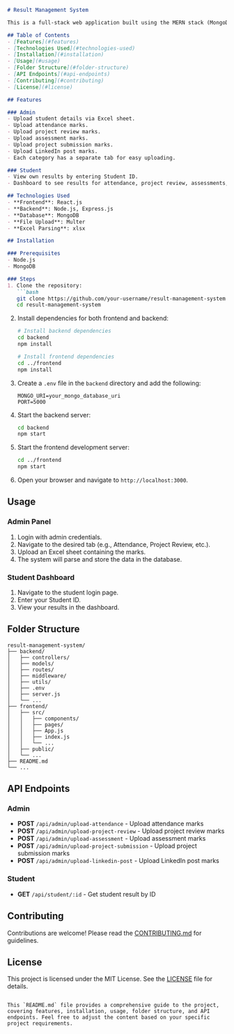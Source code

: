 ```markdown
# Result Management System

This is a full-stack web application built using the MERN stack (MongoDB, Express.js, React, Node.js) designed to manage student results. The application includes functionalities for both administrators and students.

## Table of Contents
- [Features](#features)
- [Technologies Used](#technologies-used)
- [Installation](#installation)
- [Usage](#usage)
- [Folder Structure](#folder-structure)
- [API Endpoints](#api-endpoints)
- [Contributing](#contributing)
- [License](#license)

## Features

### Admin
- Upload student details via Excel sheet.
- Upload attendance marks.
- Upload project review marks.
- Upload assessment marks.
- Upload project submission marks.
- Upload LinkedIn post marks.
- Each category has a separate tab for easy uploading.

### Student
- View own results by entering Student ID.
- Dashboard to see results for attendance, project review, assessments, project submission, and LinkedIn post marks.

## Technologies Used
- **Frontend**: React.js
- **Backend**: Node.js, Express.js
- **Database**: MongoDB
- **File Upload**: Multer
- **Excel Parsing**: xlsx

## Installation

### Prerequisites
- Node.js
- MongoDB

### Steps
1. Clone the repository:
   ```bash
   git clone https://github.com/your-username/result-management-system.git
   cd result-management-system
   ```

2. Install dependencies for both frontend and backend:
   ```bash
   # Install backend dependencies
   cd backend
   npm install

   # Install frontend dependencies
   cd ../frontend
   npm install
   ```

3. Create a `.env` file in the `backend` directory and add the following:
   ```env
   MONGO_URI=your_mongo_database_uri
   PORT=5000
   ```

4. Start the backend server:
   ```bash
   cd backend
   npm start
   ```

5. Start the frontend development server:
   ```bash
   cd ../frontend
   npm start
   ```

6. Open your browser and navigate to `http://localhost:3000`.

## Usage

### Admin Panel
1. Login with admin credentials.
2. Navigate to the desired tab (e.g., Attendance, Project Review, etc.).
3. Upload an Excel sheet containing the marks.
4. The system will parse and store the data in the database.

### Student Dashboard
1. Navigate to the student login page.
2. Enter your Student ID.
3. View your results in the dashboard.

## Folder Structure
```
result-management-system/
├── backend/
│   ├── controllers/
│   ├── models/
│   ├── routes/
│   ├── middleware/
│   ├── utils/
│   ├── .env
│   ├── server.js
│   └── ...
├── frontend/
│   ├── src/
│   │   ├── components/
│   │   ├── pages/
│   │   ├── App.js
│   │   ├── index.js
│   │   └── ...
│   ├── public/
│   └── ...
├── README.md
└── ...
```

## API Endpoints

### Admin
- **POST** `/api/admin/upload-attendance` - Upload attendance marks
- **POST** `/api/admin/upload-project-review` - Upload project review marks
- **POST** `/api/admin/upload-assessment` - Upload assessment marks
- **POST** `/api/admin/upload-project-submission` - Upload project submission marks
- **POST** `/api/admin/upload-linkedin-post` - Upload LinkedIn post marks

### Student
- **GET** `/api/student/:id` - Get student result by ID

## Contributing
Contributions are welcome! Please read the [CONTRIBUTING.md](CONTRIBUTING.md) for guidelines.

## License
This project is licensed under the MIT License. See the [LICENSE](LICENSE) file for details.
```

This `README.md` file provides a comprehensive guide to the project, covering features, installation, usage, folder structure, and API endpoints. Feel free to adjust the content based on your specific project requirements.